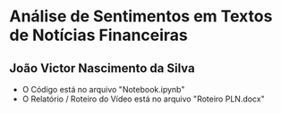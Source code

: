 # Análise de Sentimentos em Textos de Notícias Financeiras

## João Victor Nascimento da Silva

* O Código está no arquivo "Notebook.ipynb"
* O Relatório / Roteiro do Vídeo está no arquivo "Roteiro PLN.docx"
